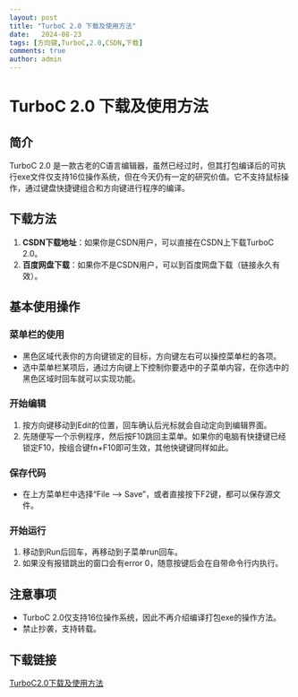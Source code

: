 ```yaml
---
layout: post
title: "TurboC 2.0 下载及使用方法"
date:   2024-08-23
tags: [方向键,TurboC,2.0,CSDN,下载]
comments: true
author: admin
---
```

# TurboC 2.0 下载及使用方法

## 简介
TurboC 2.0 是一款古老的C语言编辑器，虽然已经过时，但其打包编译后的可执行exe文件仅支持16位操作系统，但在今天仍有一定的研究价值。它不支持鼠标操作，通过键盘快捷键组合和方向键进行程序的编译。

## 下载方法
1. **CSDN下载地址**：如果你是CSDN用户，可以直接在CSDN上下载TurboC 2.0。
2. **百度网盘下载**：如果你不是CSDN用户，可以到百度网盘下载（链接永久有效）。

## 基本使用操作
### 菜单栏的使用
- 黑色区域代表你的方向键锁定的目标，方向键左右可以操控菜单栏的各项。
- 选中菜单栏某项后，通过方向键上下控制你要选中的子菜单内容，在你选中的黑色区域时回车就可以实现功能。

### 开始编辑
1. 按方向键移动到Edit的位置，回车确认后光标就会自动定向到编辑界面。
2. 先随便写一个示例程序，然后按F10跳回主菜单。如果你的电脑有快捷键已经锁定F10，按组合键fn+F10即可生效，其他快键键同样如此。

### 保存代码
- 在上方菜单栏中选择“File --> Save”，或者直接按下F2键，都可以保存源文件。

### 开始运行
1. 移动到Run后回车，再移动到子菜单run回车。
2. 如果没有报错跳出的窗口会有error 0，随意按键后会在自带命令行内执行。

## 注意事项
- TurboC 2.0仅支持16位操作系统，因此不再介绍编译打包exe的操作方法。
- 禁止抄袭，支持转载。

## 下载链接

[TurboC2.0下载及使用方法](https://pan.quark.cn/s/289c01414d61)